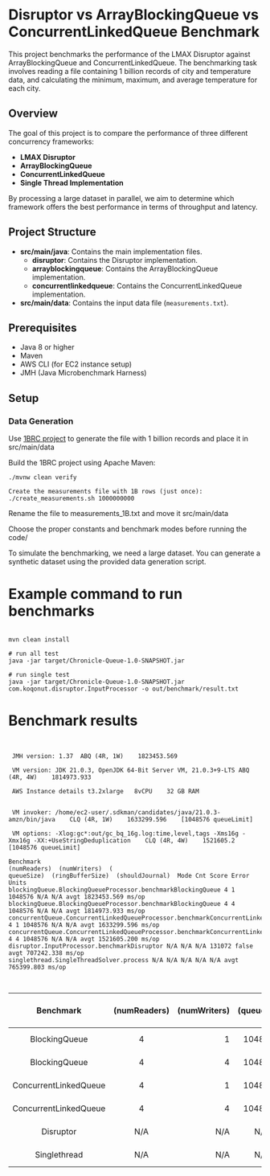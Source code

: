 # Disruptor vs ArrayBlockingQueue vs ConcurrentLinkedQueue Benchmark

This project benchmarks the performance of the LMAX Disruptor against ArrayBlockingQueue and ConcurrentLinkedQueue. The
benchmarking task involves reading a file containing 1 billion records of city and temperature data, and calculating the
minimum, maximum, and average temperature for each city.

## Overview

The goal of this project is to compare the performance of three different concurrency frameworks:

- **LMAX Disruptor**
- **ArrayBlockingQueue**
- **ConcurrentLinkedQueue**
- **Single Thread Implementation**

By processing a large dataset in parallel, we aim to determine which framework offers the best performance in terms of
throughput and latency.

## Project Structure

- **src/main/java**: Contains the main implementation files.
    - **disruptor**: Contains the Disruptor implementation.
    - **arrayblockingqueue**: Contains the ArrayBlockingQueue implementation.
    - **concurrentlinkedqueue**: Contains the ConcurrentLinkedQueue implementation.
- **src/main/data**: Contains the input data file (`measurements.txt`).

## Prerequisites

- Java 8 or higher
- Maven
- AWS CLI (for EC2 instance setup)
- JMH (Java Microbenchmark Harness)

## Setup

### Data Generation

Use [1BRC project](https://github.com/gunnarmorling/1brc) to generate the file with 1 billion records and place it in
src/main/data

Build the 1BRC project using Apache Maven:

```
./mvnw clean verify

Create the measurements file with 1B rows (just once):
./create_measurements.sh 1000000000
```

Rename the file to measurements_1B.txt and move it src/main/data

Choose the proper constants and benchmark modes before running the code/

To simulate the benchmarking, we need a large dataset. You can generate a synthetic dataset using the provided data
generation script.

# Example command to run benchmarks

```

mvn clean install

# run all test
java -jar target/Chronicle-Queue-1.0-SNAPSHOT.jar

# run single test
java -jar target/Chronicle-Queue-1.0-SNAPSHOT.jar com.koqonut.disruptor.InputProcessor -o out/benchmark/result.txt

```

# Benchmark results

```


 JMH version: 1.37	ABQ (4R, 1W)    1823453.569

 VM version: JDK 21.0.3, OpenJDK 64-Bit Server VM, 21.0.3+9-LTS	ABQ (4R, 4W)    1814973.933

 AWS Instance details t3.2xlarge   8vCPU 	32 GB RAM


 VM invoker: /home/ec2-user/.sdkman/candidates/java/21.0.3-amzn/bin/java	CLQ (4R, 1W)    1633299.596    [1048576 queueLimit]

 VM options: -Xlog:gc*:out/gc_bq_16g.log:time,level,tags -Xms16g -Xmx16g -XX:+UseStringDeduplication	CLQ (4R, 4W)    1521605.2    [1048576 queueLimit]

Benchmark                                                                      (numReaders)  (numWriters)  (
queueSize)  (ringBufferSize)  (shouldJournal)  Mode Cnt Score Error Units
blockingQueue.BlockingQueueProcessor.benchmarkBlockingQueue 4 1 1048576 N/A N/A avgt 1823453.569 ms/op
blockingQueue.BlockingQueueProcessor.benchmarkBlockingQueue 4 4 1048576 N/A N/A avgt 1814973.933 ms/op
concurrentQueue.ConcurrentLinkedQueueProcessor.benchmarkConcurrentLinkedQueue 4 1 1048576 N/A N/A avgt 1633299.596 ms/op
concurrentQueue.ConcurrentLinkedQueueProcessor.benchmarkConcurrentLinkedQueue 4 4 1048576 N/A N/A avgt 1521605.200 ms/op
disruptor.InputProcessor.benchmarkDisruptor N/A N/A N/A 131072 false avgt 707242.338 ms/op
singlethread.SingleThreadSolver.process N/A N/A N/A N/A N/A avgt 765399.803 ms/op



```

|Benchmark                   | (numReaders) | (numWriters) |   (queueSize)  | (ringBufferSize)  | Avg time Score (ms/op)|
|:--------------------------:|:------------:|-------------:|:--------------:|:-----------------:|----------------------:|
|BlockingQueue               |     4        |   1          |    1048576     |      N/A          |   1823453.569 ms/op   |
|BlockingQueue               |     4        |   4          |    1048576     |      N/A          |   1814973.933 ms/op   |
|ConcurrentLinkedQueue       |     4        |   1          |    1048576     |      N/A          |   1633299.596 ms/op   |
|ConcurrentLinkedQueue       |     4        |   4          |    1048576     |      N/A          |   1521605.2   ms/op   |
|Disruptor                   |     N/A      |   N/A        |       N/A      |      131072       |   707242.338  ms/op   |
|Singlethread                |     N/A      |   N/A        |        N/A     |      N/A          |   765399.803  ms/op   |